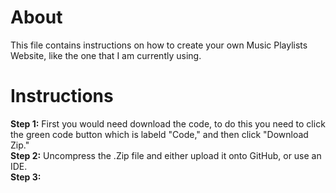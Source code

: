 # About
This file contains instructions on how to create your own Music Playlists Website, like the one that I am currently using.

# Instructions
**Step 1:** First you would need download the code, to do this you need to click the green code button which is labeld "Code," and then click "Download Zip."\
**Step 2:** Uncompress the .Zip file and either upload it onto GitHub, or use an IDE.\
**Step 3:**
